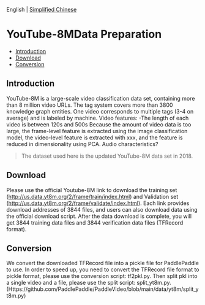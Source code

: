 English | [Simplified Chinese](../../zh-CN/dataset/youtube8m.md)

# YouTube-8MData Preparation

- [Introduction](#Introduction)
- [Download](#Download)
- [Conversion](#Conversion)


## Introduction

YouTube-8M is a large-scale video classification data set, containing more than 8 million video URLs. The tag system covers more than 3800 knowledge graph entities. One video corresponds to multiple tags (3-4 on average) and is labeled by machine.
Video features:
-The length of each video is between 120s and 500s
Because the amount of video data is too large, the frame-level feature is extracted using the image classification model, the video-level feature is extracted with xxx, and the feature is reduced in dimensionality using PCA. Audio characteristics?
> The dataset used here is the updated YouTube-8M data set in 2018.
  

## Download
Please use the official Youtube-8M link to download the training set (http://us.data.yt8m.org/2/frame/train/index.html) and
Validation set (http://us.data.yt8m.org/2/frame/validate/index.html).
Each link provides download addresses of 3844 files, and users can also download data using the official download script.
After the data download is complete, you will get 3844 training data files and 3844 verification data files (TFRecord format).

## Conversion
We convert the downloaded TFRecord file into a pickle file for PaddlePaddle to use.
In order to speed up, you need to convert the TFRecord file format to pickle format, please use the conversion script: tf2pkl.py.
Then split pkl into a single video and a file, please use the split script: split_yt8m.py.
(Https://github.com/PaddlePaddle/PaddleVideo/blob/main/data/yt8m/split_yt8m.py)
